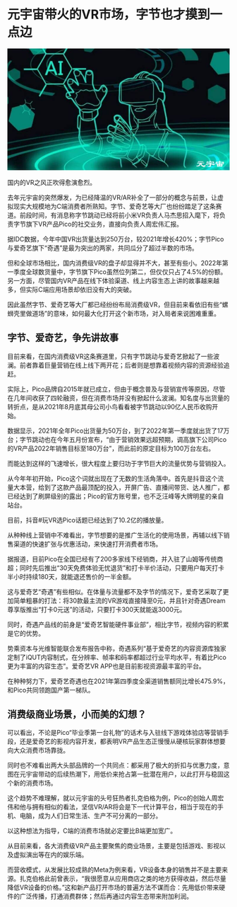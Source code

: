 # 元宇宙带火的VR市场，字节也才摸到一点边




![](b0484924b8d9ce3c5af72394e382769.jpg)

国内的VR之风正吹得愈演愈烈。

去年元宇宙的突然爆发，为已经降温的VR/AR补全了一部分的概念与前景，让虚拟现实大规模地为C端消费者所熟知。字节、爱奇艺等大厂也纷纷踏足了这条赛道。前段时间，有消息称字节跳动已经将前小米VR负责人马杰思招入麾下，将负责字节旗下VR产品Pico的社交业务，直接向负责人周宏伟汇报。

据IDC数据，今年中国VR出货量达到250万台，较2021年增长420%；字节Pico与爱奇艺旗下“奇遇”是最为突出的两家，共同瓜分了超过半数的市场。

但和全球市场相比，国内消费级VR的盘子却显得并不大，甚至有些小。2022年第一季度全球数货量中，字节旗下Pico虽然位列第二，但仅仅只占了4.5%的份额。另一方面，尽管国内VR产品在线下体验渠道、线上内容生态上讲的故事越来越多，但实际C端应用场景却依旧没有大的突破。

因此虽然字节、爱奇艺等大厂都已经纷纷布局消费级VR，但目前来看依旧有些“螺蛳壳里做道场”的意味，如何最大化打开这个新市场，对入局者来说困难重重。

## 字节、爱奇艺，争先讲故事

目前来看，在国内消费级VR这条赛道里，只有字节跳动与爱奇艺掀起了一些波澜。前者靠着巨量营销在线上线下两开花；后者则是想靠着视频内容的资源经验追赶。

实际上，Pico品牌自2015年就已成立，但由于概念普及与营销宣传等原因，尽管在几年间收获了四轮融资，但在消费市场并没有掀起什么波澜。知名度与出货量的转折点，是从2021年8月底其母公司小鸟看看被字节跳动以90亿人民币收购开始。

数据显示，2021年全年Pico出货量为50万台，到了2022年第一季度就出货了17万台；字节跳动也在今年五月份宣布，“由于营销效果远超预期，调高旗下公司Pico的VR产品2022年销售目标至180万台”，而此前的原定目标为100万台左右。

而能达到这样的飞速增长，很大程度上要归功于字节巨大的流量优势与营销投入。

从今年年初开始，Pico这个词就出现在了无数的生活角落中。首先是抖音这个流量大本营，给到了这款产品最顶配的投入，开屏广告、直播间带货、达人推广，都已经达到了刷屏级别的露出；Pico的官方账号里，也不乏汪峰等大牌明星的亲自站台。

目前，抖音#玩VR选Pico话题已经达到了10.2亿的播放量。

从种种线上营销中不难看出，字节想要的是推广生活化的使用场景，再辅以线下销售渠道的快速扩张与优惠活动，来快速打开消费者市场。

据报道，目前Pico在全国已经有了200多家线下经销商，并入驻了山姆等传统商超；同时先后推出“30天免费体验无忧退货”和打卡半价活动，只要用户每天打卡半小时持续180天，就能退还售价的一半金额。

这与爱奇艺“奇遇”有些相似。在体量与流量都不及字节的情况下，爱奇艺采取了更加简单粗暴的打法：将30款最主流的VR游戏直接降至0元，并且针对奇遇Dream尊享版推出“打卡0元送”的活动，只要打卡300天就能返3000元。

同时，奇遇产品线的前身是“爱奇艺智能硬件事业部”，相比字节，视频内容的积累是它的优势。

势乘资本与光维智能联合发布报告中称，奇遇系列“基于爱奇艺的内容资源库独家定制了iQUT内容制式，在分辨率、帧率和码率都超过行业平均水平，有着比Pico更为丰富的内容生态”。爱奇艺VR APP也是目前影视资源最丰富的平台。

在种种努力下，爱奇艺奇遇也在2021年第四季度全渠道销售额同比增长475.9%，和Pico共同领跑国产第一梯队。

## 消费级商业场景，小而美的幻想？

可以看出，不论是Pico“毕业季第一台礼物”的话术与入驻线下游戏体验店等营销手段，还是爱奇艺的影视内容开发，都表明VR产品生态正慢慢从硬核玩家群体想要向大众消费市场靠拢。

同时也不难看出两大头部品牌的一个共同点：都采用了极大的折扣与优惠力度，意图在元宇宙带动的后续热潮下，用低价来抢占第一批潜在用户，以此打开与稳固这个新的消费市场。

这个趋势不难理解，就以元宇宙的头号狂热者扎克伯格为例，Pico的创始人周宏伟和他与拥有相似的看法，坚信VR/AR将会是下一代计算平台，相当于现在的手机、电脑，成为人们日常生活、生产不可分离的一部分。

以这种想法为指导，C端的消费市场就必定要比B端更加宽广。

从目前来看，各大消费级VR产品主要聚焦的商业场景，主要是包括游戏、影视以及虚拟演出等在内的娱乐端。

而营收模式，从发展比较成熟的Meta为例来看，VR设备本身的销售并不是主要来源。扎克伯格此前曾表示，“我很愿意从应用商店之类的地方获得收益，然后尽量降低VR设备的价格。”这和新产品打开市场的普遍方法不谋而合：先用低价带来硬件的广泛传播，打通消费群体；然后再通过内容生态带来附加利润。


